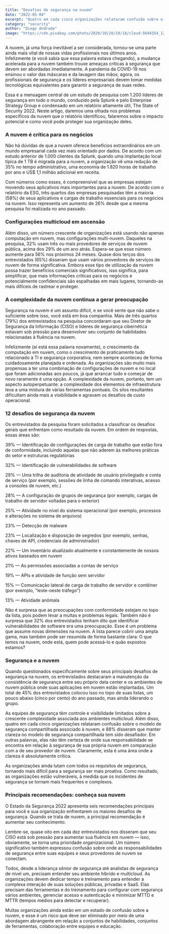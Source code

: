 ```yaml
---
title: "Desafios de segurança na nuvem"
date: "2022-05-04"
excerpt: "Quatro em cada cinco organizações relataram confusão sobre o modelo de segurança compartilhada associado à nuvem, e manter clareza nesse modelo tem sido desafiador."
category: "security"
author: "Diego Andrade"
image: "https://cdn.pixabay.com/photo/2020/10/28/19/18/cloud-5694354_1280.jpg"
---
```


A nuvem, já uma força inevitável a ser considerada, tornou-se uma parte ainda mais vital de nossas vidas profissionais nos últimos anos. Infelizmente (e você sabia que essa palavra estava chegando), a mudança acelerada para a nuvem também trouxe ameaças críticas à segurança que devem ser abordadas imediatamente. A pandemia da COVID-19 nos ensinou o valor das máscaras e da lavagem das mãos; agora, os profissionais de segurança e os líderes empresariais devem tomar medidas tecnológicas equivalentes para garantir a segurança de suas redes.

Essa é a mensagem central de um estudo de pesquisa com 1.200 líderes de segurança em todo o mundo, conduzido pela Splunk e pelo Enterprise Strategy Group e condensado em um relatório altamente útil, The State of Security 2022. Neste artigo, daremos uma olhada nos problemas específicos da nuvem que o relatório identificou, falaremos sobre o impacto potencial e como você pode proteger sua organização deles.

### A nuvem é crítica para os negócios

Não há dúvidas de que a nuvem oferece benefícios extraordinários em um mundo empresarial cada vez mais orientado por dados. De acordo com um estudo anterior de 1.000 clientes da Splunk, quando uma implantação local típica de 1 TB é migrada para a nuvem, a organização vê uma redução de 35% no tempo administrativo, uma economia de 1.820 horas de trabalho por ano e US$ 1,1 milhão adicional em receita.

Com números como esses, é compreensível que as empresas estejam movendo seus aplicativos mais importantes para a nuvem. De acordo com o relatório da ESG, três quartos das empresas pesquisadas têm a maioria (58%) de seus aplicativos e cargas de trabalho essenciais para os negócios na nuvem. Isso representa um aumento de 26% desde que a mesma pesquisa foi realizada no ano passado.

### Configurações multicloud em ascensão

Além disso, um número crescente de organizações está usando não apenas computação em nuvem, mas configurações multi-nuvem. Daqueles na pesquisa, 32% usam três ou mais provedores de serviços de nuvem pública, acima dos 29% de um ano atrás. Espera-se que esse número aumente para 56% nos próximos 24 meses. Quase dois terços dos entrevistados (65%) disseram que usam vários provedores de serviços de nuvem de forma significativa. Embora esse tipo de utilização da nuvem possa trazer benefícios comerciais significativos, isso significa, para simplificar, que mais informações críticas para os negócios e potencialmente confidenciais são espalhadas em mais lugares, tornando-as mais difíceis de rastrear e proteger.

### A complexidade da nuvem continua a gerar preocupação

Segurança na nuvem é um assunto difícil, e se você sente que não sabe o suficiente sobre isso, você está em boa companhia. Mais de três quartos (79%) dos entrevistados na pesquisa concordaram que seu Diretor de Segurança da Informação (CISO) e líderes de segurança cibernética estavam sob pressão para desenvolver seu conjunto de habilidades relacionadas à fluência na nuvem.

Infelizmente (aí está essa palavra novamente), o crescimento da computação em nuvem, como o crescimento de praticamente tudo relacionado à TI e segurança corporativa, nem sempre aconteceu de forma cuidadosamente planejada e ordenada. As organizações são muito mais propensas a ter uma combinação de configurações de nuvem e no local que foram adicionadas aos poucos, já que arrancar tudo e começar de novo raramente é uma opção. A complexidade da nuvem, portanto, tem um aspecto autoperpetuante: a complexidade dos elementos de infraestrutura leva a uma mistura de várias ferramentas pontuais. Os silos resultantes dificultam ainda mais a visibilidade e agravam os desafios de custo operacional.

### 12 desafios de segurança da nuvem

Os entrevistados da pesquisa foram solicitados a classificar os desafios gerais que enfrentam como resultado da nuvem. Em ordem de respostas, essas áreas são:

39% — Identificação de configurações de carga de trabalho que estão fora de conformidade, incluindo aquelas que não aderem às melhores práticas do setor e estruturas regulatórias

32% — Identificação de vulnerabilidades de software

29% — Uma trilha de auditoria de atividade de usuário privilegiado e conta de serviço (por exemplo, sessões de linha de comando interativas, acesso a consoles de nuvem, etc.)

28% — A configuração de grupos de segurança (por exemplo, cargas de trabalho de servidor voltadas para o exterior)

25% — Atividade no nível do sistema operacional (por exemplo, processos e alterações no sistema de arquivos)

23% — Detecção de malware

23% — Localização e disposição de segredos (por exemplo, senhas, chaves de API, credenciais de administrador)

22% — Um inventário atualizado atualmente e constantemente de nossos ativos baseados em nuvem

21% — As permissões associadas a contas de serviço

19% — APIs e atividade de função sem servidor

15% — Comunicação lateral de carga de trabalho de servidor e contêiner (por exemplo, "leste-oeste tráfego”)

13% — Atividade anômala

Não é surpresa que as preocupações com conformidade estejam no topo da lista, pois podem levar a multas e problemas legais. Também não é surpresa que 32% dos entrevistados tenham dito que identificar vulnerabilidades de software era uma preocupação. Esse é um problema que assume novas dimensões na nuvem. A lista parece cobrir uma ampla gama, mas também pode ser resumida de forma bastante clara: O que temos na nuvem, onde está, quem pode acessá-lo e quão expostos estamos?

### Segurança e a nuvem

Quando questionados especificamente sobre seus principais desafios de segurança na nuvem, os entrevistados destacaram a manutenção da consistência de segurança entre seu próprio data center e os ambientes de nuvem pública onde suas aplicações em nuvem estão implantadas. Um total de 45% dos entrevistados colocou isso no topo de suas listas, um pouco abaixo (cinco por cento) do ano passado, mas ainda liderando o grupo.

As equipes de segurança têm controle e visibilidade limitados sobre a crescente complexidade associada aos ambientes multicloud. Além disso, quatro em cada cinco organizações relataram confusão sobre o modelo de segurança compartilhada associado à nuvem, e 88% disseram que manter clareza no modelo de segurança compartilhada tem sido desafiador. Em outras palavras, elas não têm certeza de onde sua responsabilidade se encontra em relação à segurança de sua própria nuvem em comparação com a de seu provedor de nuvem. Claramente, esta é uma área onde a clareza é absolutamente crítica.

As organizações ainda lutam com todos os requisitos de segurança, tornando mais difícil para a segurança ser mais proativa. Como resultado, as organizações estão vulneráveis, à medida que os incidentes de segurança se tornam mais frequentes e complexos.

### Principais recomendações: conheça sua nuvem

O Estado da Segurança 2022 apresenta seis recomendações principais para você e sua organização enfrentarem os maiores desafios de segurança. Quando se trata de nuvem, a principal recomendação é aumentar seu conhecimento.

Lembre-se, quase oito em cada dez entrevistados nos disseram que seu CISO está sob pressão para aumentar sua fluência em nuvem — isso, obviamente, se torna uma prioridade organizacional. Um número significativo também expressou confusão sobre onde as responsabilidades de segurança entre suas equipes e seus provedores de nuvem se conectam.

Todos, desde a liderança sênior de segurança até analistas de segurança de nível um, precisam entender seu ambiente híbrido e multicloud. As organizações devem dedicar tempo e treinamento para entender a complexa interação de suas soluções públicas, privadas e SaaS. Elas precisam das ferramentas e do treinamento para configurar com segurança vários ambientes, gerenciar acesso e autenticação e minimizar MTTD e MTTR (tempos médios para detectar e recuperar).

Muitas organizações ainda estão em um estado de confusão sobre a nuvem, e esse é um risco que deve ser eliminado por meio de uma abordagem abrangente em relação a conjuntos de habilidades, conjuntos de ferramentas, colaboração entre equipes e educação.